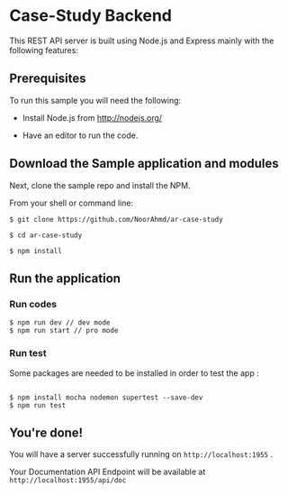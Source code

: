 # Case-Study Backend

This REST API server is built using Node.js and Express mainly with the following features:

## Prerequisites

To run this sample you will need the following:

-   Install Node.js from http://nodejs.org/

-   Have an editor to run the code.

## Download the Sample application and modules

Next, clone the sample repo and install the NPM.

From your shell or command line:

```
$ git clone https://github.com/NoorAhmd/ar-case-study

$ cd ar-case-study

$ npm install
```

## Run the application

### Run codes

```
$ npm run dev // dev mode
$ npm run start // pro mode

```

### Run test

Some packages are needed to be installed in order to test the app :

```

$ npm install mocha nodemon supertest --save-dev
$ npm run test

```

## You're done!

You will have a server successfully running on `http://localhost:1955` .

Your Documentation API Endpoint will be available at `http://localhost:1955/api/doc`
